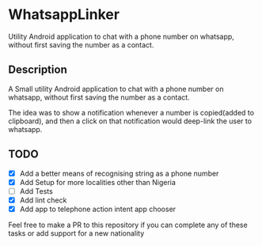 # WhatsappLinker
Utility Android application to chat with a phone number on whatsapp, without first saving the number as a contact.

## Description
A Small utility Android application to chat with a phone number on whatsapp, without first saving the number as a contact.

The idea was to show a notification whenever a number is copied(added to clipboard), and then a click on that notification would deep-link the user to whatsapp.

## TODO

- [x] Add a better means of recognising string as a phone number
- [x] Add Setup for more localities other than Nigeria
- [ ] Add Tests
- [x] Add lint check
- [x] Add app to telephone action intent app chooser

Feel free to make a PR to this repository if you can complete any of these tasks or add support for a new nationality
